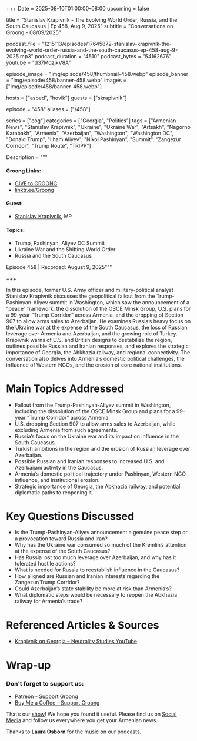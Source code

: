 +++
Date = 2025-08-10T01:00:00-08:00
upcoming = false

title = "Stanislav Krapivnik - The Evolving World Order, Russia, and the South Caucasus | Ep 458, Aug 9, 2025"
subtitle = "Conversations on Groong - 08/09/2025"

podcast_file     = "1215113/episodes/17645872-stanislav-krapivnik-the-evolving-world-order-russia-and-the-south-caucasus-ep-458-aug-9-2025.mp3"
podcast_duration = "4510"
podcast_bytes    = "54162676"
youtube = "d37MqzjkV8A"

episode_image = "img/episode/458/thumbnail-458.webp"
episode_banner = "img/episode/458/banner-458.webp"
images = ["img/episode/458/banner-458.webp"]

hosts = ["asbed", "hovik"]
guests = ["skrapivnik"]

episode = "458"
aliases = ["/458"]

series = ["cog"]
categories = ["Georgia", "Politics"]
tags = ["Armenian News", "Stanislav Krapivnik", "Ukraine", "Ukraine War", "Artsakh", "Nagorno Karabakh", "Armenia", "Azerbaijan", "Washington", "Washington DC", "Donald Trump", "Ilham Aliyev", "Nikol Pashinyan", "Summit", "Zangezur Corridor", "Trump Route", "TRIPP"]

Description = """

#### Groong Links:
* [GIVE to GROONG](https://podcasts.groong.org/donate)
* [linktr.ee/Groong](https://linktr.ee/groong)

#### Guest:
* [Stanislav Krapivnik](/guest/skrapivnik), MP

#### Topics:
* Trump, Pashinyan, Aliyev DC Summit
* Ukraine War and the Shifting World Order
* Russia and the South Caucasus


Episode 458 | Recorded: August 9, 2025"""

+++

In this episode, former U.S. Army officer and military-political analyst Stanislav Krapivnik discusses the geopolitical fallout from the Trump-Pashinyan-Aliyev summit in Washington, which saw the announcement of a “peace” framework, the dissolution of the OSCE Minsk Group, U.S. plans for a 99-year “Trump Corridor” across Armenia, and the dropping of Section 907 to allow arms sales to Azerbaijan. He examines Russia’s heavy focus on the Ukraine war at the expense of the South Caucasus, the loss of Russian leverage over Armenia and Azerbaijan, and the growing role of Turkey. Krapivnik warns of U.S. and British designs to destabilize the region, outlines possible Russian and Iranian responses, and explores the strategic importance of Georgia, the Abkhazia railway, and regional connectivity. The conversation also delves into Armenia’s domestic political challenges, the influence of Western NGOs, and the erosion of core national institutions.

# Main Topics Addressed
- Fallout from the Trump-Pashinyan-Aliyev summit in Washington, including the dissolution of the OSCE Minsk Group and plans for a 99-year “Trump Corridor” across Armenia.
- U.S. dropping Section 907 to allow arms sales to Azerbaijan, while excluding Armenia from such agreements.
- Russia’s focus on the Ukraine war and its impact on influence in the South Caucasus.
- Turkish ambitions in the region and the erosion of Russian leverage over Azerbaijan.
- Possible Russian and Iranian responses to increased U.S. and Azerbaijani activity in the Caucasus.
- Armenia’s domestic political trajectory under Pashinyan, Western NGO influence, and institutional erosion.
- Strategic importance of Georgia, the Abkhazia railway, and potential diplomatic paths to reopening it.

# Key Questions Discussed
- Is the Trump-Pashinyan-Aliyev announcement a genuine peace step or a provocation toward Russia and Iran?
- Why has the Ukraine war consumed so much of the Kremlin’s attention at the expense of the South Caucasus?
- Has Russia lost too much leverage over Azerbaijan, and why has it tolerated hostile actions?
- What is needed for Russia to reestablish influence in the Caucasus?
- How aligned are Russian and Iranian interests regarding the Zangezur/Trump Corridor?
- Could Azerbaijan’s state stability be more at risk than Armenia’s?
- What diplomatic steps would be necessary to reopen the Abkhazia railway for Armenia’s trade?

# Referenced Articles & Sources
- [Krapivnik on Georgia – Neutrality Studies YouTube](https://www.youtube.com/watch?v=rownMiz62Jk)

# Wrap-up

### **Don't forget to support us:**
* [Patreon - Support Groong](https://www.patreon.com/ann_groong)
* [Buy Me a Coffee - Support Groong](https://www.buymeacoffee.com/groong)


That’s our [show](https://podcasts.groong.org/)! We hope you found it useful. Please find us on [Social Media](https://linktr.ee/groong) and follow us everywhere you get your Armenian news.

Thanks to **Laura Osborn** for the music on our podcasts.

